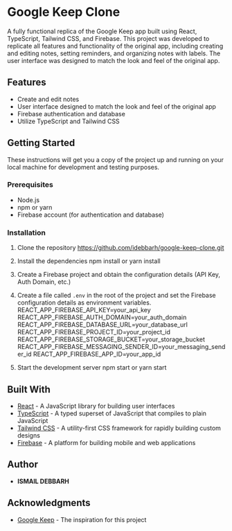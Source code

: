 # Google Keep Clone

A fully functional replica of the Google Keep app built using React, TypeScript, Tailwind CSS, and Firebase. This project was developed to replicate all features and functionality of the original app, including creating and editing notes, setting reminders, and organizing notes with labels. The user interface was designed to match the look and feel of the original app.

## Features

- Create and edit notes
- User interface designed to match the look and feel of the original app
- Firebase authentication and database
- Utilize TypeScript and Tailwind CSS

## Getting Started

These instructions will get you a copy of the project up and running on your local machine for development and testing purposes.

### Prerequisites

- Node.js
- npm or yarn
- Firebase account (for authentication and database)

### Installation

1. Clone the repository
   https://github.com/idebbarh/google-keep-clone.git

2. Install the dependencies
   npm install or yarn install

3. Create a Firebase project and obtain the configuration details (API Key, Auth Domain, etc.)

4. Create a file called `.env` in the root of the project and set the Firebase configuration details as environment variables.
   REACT_APP_FIREBASE_API_KEY=your_api_key
   REACT_APP_FIREBASE_AUTH_DOMAIN=your_auth_domain
   REACT_APP_FIREBASE_DATABASE_URL=your_database_url
   REACT_APP_FIREBASE_PROJECT_ID=your_project_id
   REACT_APP_FIREBASE_STORAGE_BUCKET=your_storage_bucket
   REACT_APP_FIREBASE_MESSAGING_SENDER_ID=your_messaging_sender_id
   REACT_APP_FIREBASE_APP_ID=your_app_id

5. Start the development server
   npm start or yarn start

## Built With

- [React](https://reactjs.org/) - A JavaScript library for building user interfaces
- [TypeScript](https://www.typescriptlang.org/) - A typed superset of JavaScript that compiles to plain JavaScript
- [Tailwind CSS](https://tailwindcss.com/) - A utility-first CSS framework for rapidly building custom designs
- [Firebase](https://firebase.google.com/) - A platform for building mobile and web applications

## Author

- **ISMAIL DEBBARH**

## Acknowledgments

- [Google Keep](https://keep.google.com/) - The inspiration for this project
